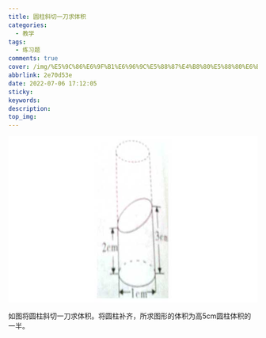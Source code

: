```yaml
---
title: 圆柱斜切一刀求体积
categories:
  - 教学
tags:
  - 练习题
comments: true
cover: /img/%E5%9C%86%E6%9F%B1%E6%96%9C%E5%88%87%E4%B8%80%E5%88%80%E6%B1%82%E4%BD%93%E7%A7%AF/1.jpg
abbrlink: 2e70d53e
date: 2022-07-06 17:12:05
sticky:
keywords:
description:
top_img:
---
```


![](../img/%E5%9C%86%E6%9F%B1%E6%96%9C%E5%88%87%E4%B8%80%E5%88%80%E6%B1%82%E4%BD%93%E7%A7%AF/1.jpg)

如图将圆柱斜切一刀求体积。将圆柱补齐，所求图形的体积为高5cm圆柱体积的一半。
